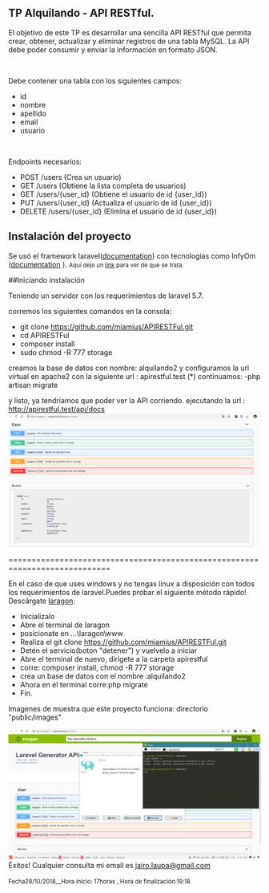## TP Alquilando - API RESTful.

El objetivo de este TP es desarrollar una sencilla API RESTful que permita crear, obtener, actualizar y eliminar registros de una tabla MySQL. La API debe poder consumir y enviar la información en formato JSON.

<br>

Debe contener una tabla con los siguientes campos:
-	id
-	nombre
-	apellido
-	email
-	usuario

<br>

Endpoints necesarios:
-	POST /users (Crea un usuario)
-	GET /users (Obtiene la lista completa de usuarios)
-	GET /users/{user_id} (Obtiene el usuario de id {user_id})
-	PUT /users/{user_id} (Actualiza el usuario de id {user_id})
-	DELETE /users/{user_id} (Elimina el usuario de id {user_id})

## Instalación del proyecto

Se usó el framework laravel([documentation](https://laravel.com/docs)) con tecnologías como InfyOm ([documentation](http://labs.infyom.com/laravelgenerator/docs/5.7/introduction) ).
<small>Aquí dejo un [link](https://www.powtoon.com/online-presentation/cVOdUOilMHo/?mode=presentation) para ver de qué se trata. </small>

##Iniciando instalación

Teniendo un servidor con los requerimientos de laravel 5.7.

corremos los siguientes comandos en la consola:
- git clone https://github.com/miamius/APIRESTFul.git
- cd APIRESTFul
- composer install
- sudo chmod -R 777 storage

creamos la base de datos con nombre: alquilando2
y configuramos la url virtual en apache2 con la siguiente url : apirestful.test (*)
continuamos: 
-php artisan migrate

y listo, ya tendriamos que poder ver la API corriendo.
ejecutando la url : http://apirestful.test/api/docs
![Alt text](public/images/leer_Doc_Api.PNG?raw=true "Api Doc")

============================================================================

En el caso de que uses windows y no tengas linux a disposición con todos los requerimientos de laravel.Puedes probar el siguiente método rápido!
Descárgate [laragon](https://sourceforge.net/projects/laragon/):
- Inicializalo
- Abre el terminal de laragon
- posicionate en ...\laragon\www
- Realiza el git clone https://github.com/miamius/APIRESTFul.git
- Detén el servicio(boton "detener") y vuelvelo a iniciar
- Abre el terminal de nuevo, dirigete a la carpeta apirestful
- corre: composer install, chmod -R 777 storage
- crea un base de datos con el nombre :alquilando2
- Ahora en el terminal corre:php migrate
- Fin.

Imagenes de muestra que este proyecto funciona: directorio "public/images"

![Alt text](public/images/fin.PNG?raw=true "Fin")
Éxitos!
Cualquier consulta mi email es jairo.laupa@gmail.com

<small>Fecha28/10/2018__Hora inicio: 17horas , Hora de finalización:19:18</small>
